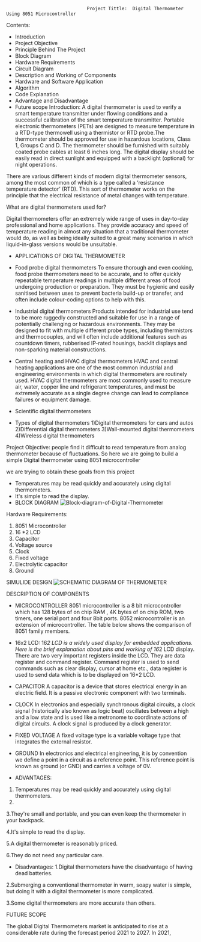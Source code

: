                                  Project Tittle:  Digital Thermometer Using 8051 Microcontroller
Contents: 

*  Introduction
*  Project Objective
*  Principle Behind The Project
*  Block Diagram
*  Hardware Requirements
*  Circuit Diagram
*  Description and Working of Components
*  Hardware and Software Application
*  Algorithm
*  Code Explanation
*  Advantage and Disadvantage
*  Future scope
Introduction: 
A digital thermometer is used to verify a smart temperature transmitter under flowing conditions and a successful calibration of the smart temperature transmitter. Portable electronic thermometers (PETs) are designed to measure temperature in a RTD-type thermowell using a thermistor or RTD probe.The thermometer should be approved for use in hazardous locations, Class 1, Groups C and D. The thermometer should be furnished with suitably coated probe cables at least 6 inches long. The digital display should be easily read in direct sunlight and equipped with a backlight (optional) for night operations. 

There are various different kinds of modern digital thermometer sensors, among the most common of which is a type called a ‘resistance temperature detector’ (RTD). This sort of thermometer works on the principle that the electrical resistance of metal changes with temperature.

What are digital thermometers used for?

Digital thermometers offer an extremely wide range of uses in day-to-day professional and home applications. They provide accuracy and speed of temperature reading in almost any situation that a traditional thermometer would do, as well as being ideally suited to a great many scenarios in which liquid-in-glass versions would be unsuitable.

* APPLICATIONS OF DIGITAL THERMOMETER
* Food probe digital thermometers
To ensure thorough and even cooking, food probe thermometers need to be accurate, and to offer quickly repeatable temperature readings in multiple different areas of food undergoing production or preparation. They must be hygienic and easily sanitised between uses to prevent bacteria build-up or transfer, and often include colour-coding options to help with this.

* Industrial digital thermometers
Products intended for industrial use tend to be more ruggedly constructed and suitable for use in a range of potentially challenging or hazardous environments. They may be designed to fit with multiple different probe types, including thermistors and thermocouples, and will often include additional features such as countdown timers, rubberised IP-rated housings, backlit displays and non-sparking material constructions.

* Central heating and HVAC digital thermometers
HVAC and central heating applications are one of the most common industrial and engineering environments in which digital thermometers are routinely used. HVAC digital thermometers are most commonly used to measure air, water, copper line and refrigerant temperatures, and must be extremely accurate as a single degree change can lead to compliance failures or equipment damage.
* Scientific digital thermometers

* Types of digital thermometers
1)Digital thermometers for cars and autos
2)Differential digital thermometers
3)Wall-mounted digital thermometers
4)Wireless digital thermometers

Project Objective: 
people find it difficult to read temperature from analog thermometer because of fluctuations. So here we are going to build a simple Digital thermometer using 8051 microcontroller 

we are trying to obtain these goals from this project
* Temperatures may be read quickly and accurately using digital thermometers.
* It's simple to read the display.
* BLOCK DIAGRAM
![Block-diagram-of-Digital-Thermometer](https://user-images.githubusercontent.com/94949861/164987128-8aaf270d-ab2f-4de1-bb7a-8134326e7ee0.png)

Hardware Requirements: 
1. 8051 Microcontroller
2. 16 *2 LCD
3. Capacitor
4. Voltage source
5. Clock
6. Fixed voltage
7. Electrolytic capacitor
8. Ground

SIMULIDE DESIGN
![SCHEMATIC DIAGRAM OF THERMOMETER](https://user-images.githubusercontent.com/94949861/164987270-832f70e4-d1f3-4257-af96-c5cfca1777da.jpg)


DESCRIPTION OF COMPONENTS

* MICROCONTROLLER
8051 microcontroller is a 8 bit microcontroller which has 128 bytes of on chip RAM , 4K bytes of on chip ROM, two timers, one serial port and four 8bit ports. 8052 microcontroller is an extension of microcontroller. The table below shows the comparison of 8051 family members.

* 16x2 LCD:
16*2 LCD is a widely used display for embedded applications. Here is the brief explanation about pins and working of 16*2 LCD display. There are two very important registers inside the LCD. They are data register and command register. Command register is used to send commands such as clear display, cursor at home etc., data register is used to send data which is to be displayed on 16*2 LCD. 
 * CAPACITOR
 A capacitor is a device that stores electrical energy in an electric field. It is a passive electronic component with two terminals.

* CLOCK
 In electronics and especially synchronous digital circuits, a clock signal (historically also known as logic beat) oscillates between a high and a low state and is used like a metronome to coordinate actions of digital circuits. A clock signal is produced by a clock generator.

* FIXED VOLTAGE
 A fixed voltage type is a variable voltage type that integrates the external resistor.

* GROUND
In electronics and electrical engineering, it is by convention we define a point in a circuit as a reference point. This reference point is known as ground (or GND) and carries a voltage of 0V.

* ADVANTAGES:
1. Temperatures may be read quickly and accurately using digital thermometers.
2. 
3.They're small and portable, and you can even keep the thermometer in your backpack.

4.It's simple to read the display.

5.A digital thermometer is reasonably priced.

6.They do not need any particular care.


* Disadvantages: 
1.Digital thermometers have the disadvantage of having dead batteries.

2.Submerging a conventional thermometer in warm, soapy water is simple, but doing it with a digital thermometer is more complicated.

3.Some digital thermometers are more accurate than others.

FUTURE SCOPE

The global Digital Thermometers market is anticipated to rise at a considerable rate during the forecast period 2021 to 2027. In 2021,
